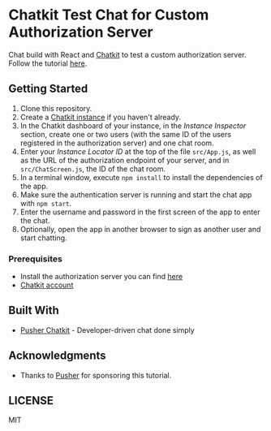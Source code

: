 # Chatkit Test Chat for Custom Authorization Server

Chat build with React and [Chatkit](https://pusher.com/chatkit) to test a custom authorization server. Follow the tutorial [here](#).

## Getting Started

1. Clone this repository.
2. Create a [Chatkit instance](https://dash.pusher.com/chatkit) if you haven't already.
3. In the Chatkit dashboard of your instance, in the *Instance Inspector* section, create one or two users (with the same ID of the users registered in the authorization server) and one chat room.
4. Enter your *Instance Locator ID* at the top of the file `src/App.js`, as well as the URL of the authorization endpoint of your server, and in `src/ChatScreen.js`, the ID of the chat room.
5. In a terminal window, execute `npm install` to install the dependencies of the app.
6. Make sure the authentication server is running and start the chat app with `npm start`.
7. Enter the username and password in the first screen of the app to enter the chat.
8. Optionally, open the app in another browser to sign as another user and start chatting.

### Prerequisites

- Install the authorization server you can find [here](https://github.com/eh3rrera/chatkit-custom-auth-server)
- [Chatkit account](https://dash.pusher.com)

## Built With

* [Pusher Chatkit](https://pusher.com/chatkit) - Developer-driven chat done simply

## Acknowledgments
* Thanks to [Pusher](https://pusher.com/) for sponsoring this tutorial.

## LICENSE
MIT